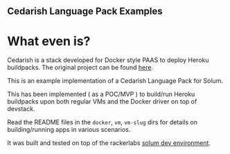 Cedarish Language Pack Examples
-------------------------------

What even is?
=============

Cedarish is a stack developed for Docker style PAAS to deploy Heroku buildpacks.  The original project can be found [here](https://github.com/progrium/cedarish).

This is an example implementation of a Cedarish Language Pack for Solum. 

This has been implemented ( as a POC/MVP ) to build/run Heroku buildpacks upon both regular VMs and the Docker driver on top of devstack.

Read the README files in the `docker`, `vm`, `vm-slug` dirs for details on building/running apps in various scenarios.

It was built and tested on top of the rackerlabs [solum dev environment](https://github.com/rackerlabs/vagrant-solum-dev).